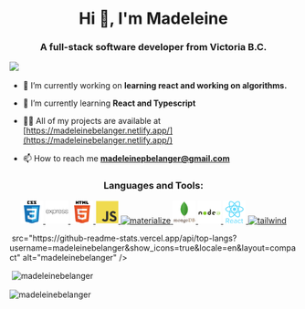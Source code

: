 <h1 align="center">Hi 👋, I'm Madeleine</h1>
<h3 align="center">A full-stack software developer from Victoria B.C.</h3>
<!-- 
<p align="left"> <a href="https://github.com/ryo-ma/github-profile-trophy"><img src="https://github-profile-trophy.vercel.app/?username=madeleinebelanger" alt="madeleinebelanger" /></a> </p>
 -->
<img src= "https://64.media.tumblr.com/3a259312bfdee844e652e9553a947d4e/tumblr_pr0q2yy6J91y5cc1bo1_540.gif" >

- 🔭 I’m currently working on **learning react and working on algorithms.**

- 🌱 I’m currently learning **React and Typescript**

- 👨‍💻 All of my projects are available at [https://madeleinebelanger.netlify.app/](https://madeleinebelanger.netlify.app/)

- 📫 How to reach me **madeleinepbelanger@gmail.com**

<h3 align="center">Languages and Tools:</h3>
<p align="center"> <a href="https://www.w3schools.com/css/" target="_blank" rel="noreferrer"> <img src="https://raw.githubusercontent.com/devicons/devicon/master/icons/css3/css3-original-wordmark.svg" alt="css3" width="40" height="40"/> </a> <a href="https://expressjs.com" target="_blank" rel="noreferrer"> <img src="https://raw.githubusercontent.com/devicons/devicon/master/icons/express/express-original-wordmark.svg" alt="express" width="40" height="40"/> </a> <a href="https://www.w3.org/html/" target="_blank" rel="noreferrer"> <img src="https://raw.githubusercontent.com/devicons/devicon/master/icons/html5/html5-original-wordmark.svg" alt="html5" width="40" height="40"/> </a> <a href="https://developer.mozilla.org/en-US/docs/Web/JavaScript" target="_blank" rel="noreferrer"> <img src="https://raw.githubusercontent.com/devicons/devicon/master/icons/javascript/javascript-original.svg" alt="javascript" width="40" height="40"/> </a> <a href="https://materializecss.com/" target="_blank" rel="noreferrer"> <img src="https://raw.githubusercontent.com/prplx/svg-logos/5585531d45d294869c4eaab4d7cf2e9c167710a9/svg/materialize.svg" alt="materialize" width="40" height="40"/> </a> <a href="https://www.mongodb.com/" target="_blank" rel="noreferrer"> <img src="https://raw.githubusercontent.com/devicons/devicon/master/icons/mongodb/mongodb-original-wordmark.svg" alt="mongodb" width="40" height="40"/> </a> <a href="https://nodejs.org" target="_blank" rel="noreferrer"> <img src="https://raw.githubusercontent.com/devicons/devicon/master/icons/nodejs/nodejs-original-wordmark.svg" alt="nodejs" width="40" height="40"/> </a> <a href="https://reactjs.org/" target="_blank" rel="noreferrer"> <img src="https://raw.githubusercontent.com/devicons/devicon/master/icons/react/react-original-wordmark.svg" alt="react" width="40" height="40"/> </a> <a href="https://tailwindcss.com/" target="_blank" rel="noreferrer"> <img src="https://www.vectorlogo.zone/logos/tailwindcss/tailwindcss-icon.svg" alt="tailwind" width="40" height="40"/> </a> </p>

<p><img align="center"> src="https://github-readme-stats.vercel.app/api/top-langs?username=madeleinebelanger&show_icons=true&locale=en&layout=compact" alt="madeleinebelanger" /></p>

<p>&nbsp;<img align="center" src="https://github-readme-stats.vercel.app/api?username=madeleinebelanger&show_icons=true&locale=en" alt="madeleinebelanger" /></p>

<p><img align="center" src="https://github-readme-streak-stats.herokuapp.com/?user=madeleinebelanger&" alt="madeleinebelanger" /></p>
